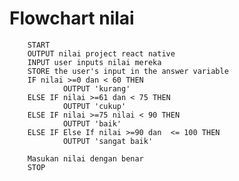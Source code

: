 # Flowchart nilai
        START
        OUTPUT nilai project react native
        INPUT user inputs nilai mereka
        STORE the user's input in the answer variable
        IF nilai >=0 dan < 60 THEN
                OUTPUT 'kurang'
        ELSE IF nilai >=61 dan < 75 THEN
                OUTPUT 'cukup'
        ELSE IF nilai >=75 nilai < 90 THEN
                OUTPUT 'baik'
        ELSE IF Else If nilai >=90 dan  <= 100 THEN
                OUTPUT 'sangat baik'
        
        Masukan nilai dengan benar
        STOP